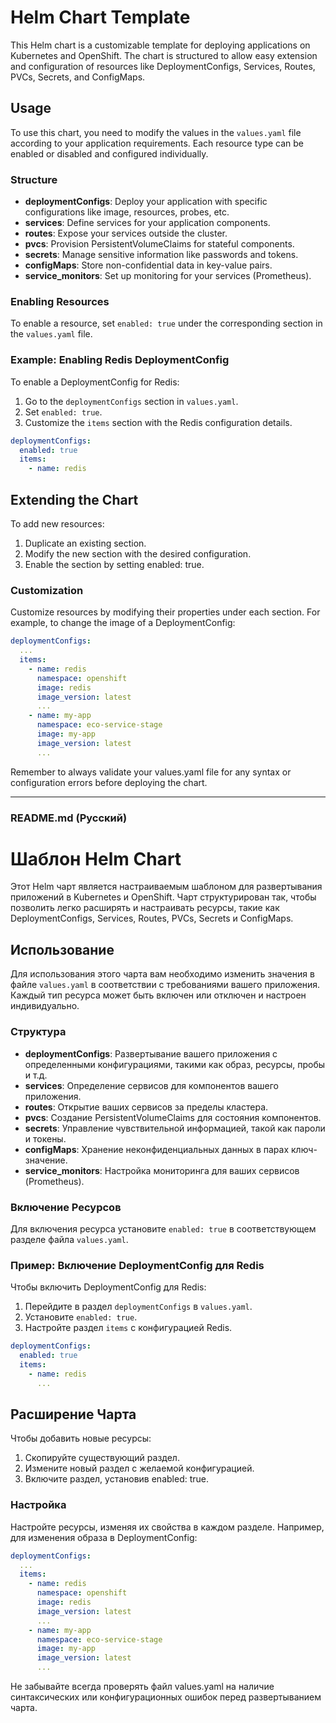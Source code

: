 # Helm Chart Template

This Helm chart is a customizable template for deploying applications on Kubernetes and OpenShift. The chart is structured to allow easy extension and configuration of resources like DeploymentConfigs, Services, Routes, PVCs, Secrets, and ConfigMaps.

## Usage

To use this chart, you need to modify the values in the `values.yaml` file according to your application requirements. Each resource type can be enabled or disabled and configured individually.

### Structure

- **deploymentConfigs**: Deploy your application with specific configurations like image, resources, probes, etc.
- **services**: Define services for your application components.
- **routes**: Expose your services outside the cluster.
- **pvcs**: Provision PersistentVolumeClaims for stateful components.
- **secrets**: Manage sensitive information like passwords and tokens.
- **configMaps**: Store non-confidential data in key-value pairs.
- **service_monitors**: Set up monitoring for your services (Prometheus).

### Enabling Resources

To enable a resource, set `enabled: true` under the corresponding section in the `values.yaml` file.

### Example: Enabling Redis DeploymentConfig

To enable a DeploymentConfig for Redis:

1. Go to the `deploymentConfigs` section in `values.yaml`.
2. Set `enabled: true`.
3. Customize the `items` section with the Redis configuration details.

```yaml
deploymentConfigs:
  enabled: true
  items:
    - name: redis
```

## Extending the Chart
To add new resources:

1. Duplicate an existing section.
2. Modify the new section with the desired configuration.
3. Enable the section by setting enabled: true.

### Customization
Customize resources by modifying their properties under each section. For example, to change the image of a DeploymentConfig:

```yaml
deploymentConfigs:
  ...
  items:
    - name: redis
      namespace: openshift
      image: redis
      image_version: latest
      ...
    - name: my-app
      namespace: eco-service-stage
      image: my-app
      image_version: latest
      ...
```
Remember to always validate your values.yaml file for any syntax or configuration errors before deploying the chart.


---

### README.md (Русский)

# Шаблон Helm Chart

Этот Helm чарт является настраиваемым шаблоном для развертывания приложений в Kubernetes и OpenShift. Чарт структурирован так, чтобы позволить легко расширять и настраивать ресурсы, такие как DeploymentConfigs, Services, Routes, PVCs, Secrets и ConfigMaps.

## Использование

Для использования этого чарта вам необходимо изменить значения в файле `values.yaml` в соответствии с требованиями вашего приложения. Каждый тип ресурса может быть включен или отключен и настроен индивидуально.

### Структура

- **deploymentConfigs**: Развертывание вашего приложения с определенными конфигурациями, такими как образ, ресурсы, пробы и т.д.
- **services**: Определение сервисов для компонентов вашего приложения.
- **routes**: Открытие ваших сервисов за пределы кластера.
- **pvcs**: Создание PersistentVolumeClaims для состояния компонентов.
- **secrets**: Управление чувствительной информацией, такой как пароли и токены.
- **configMaps**: Хранение неконфиденциальных данных в парах ключ-значение.
- **service_monitors**: Настройка мониторинга для ваших сервисов (Prometheus).

### Включение Ресурсов

Для включения ресурса установите `enabled: true` в соответствующем разделе файла `values.yaml`.

### Пример: Включение DeploymentConfig для Redis

Чтобы включить DeploymentConfig для Redis:

1. Перейдите в раздел `deploymentConfigs` в `values.yaml`.
2. Установите `enabled: true`.
3. Настройте раздел `items` с конфигурацией Redis.

```yaml
deploymentConfigs:
  enabled: true
  items:
    - name: redis
      ...
```



## Расширение Чарта
Чтобы добавить новые ресурсы:

1. Скопируйте существующий раздел.
2. Измените новый раздел с желаемой конфигурацией.
3. Включите раздел, установив enabled: true.

### Настройка

Настройте ресурсы, изменяя их свойства в каждом разделе. Например, для изменения образа в DeploymentConfig:

```yaml
deploymentConfigs:
  ...
  items:
    - name: redis
      namespace: openshift
      image: redis
      image_version: latest
      ...
    - name: my-app
      namespace: eco-service-stage
      image: my-app
      image_version: latest
      ...
```
Не забывайте всегда проверять файл values.yaml на наличие синтаксических или конфигурационных ошибок перед развертыванием чарта.
